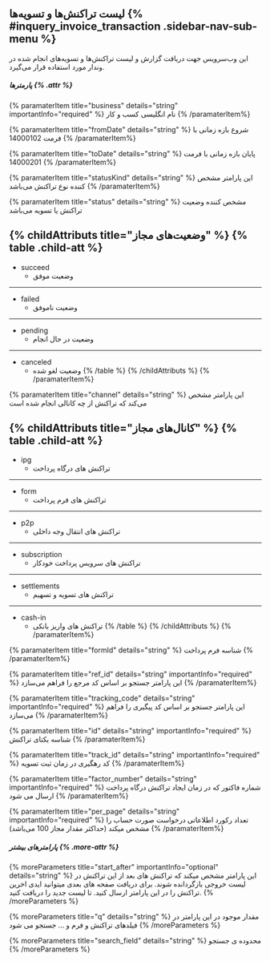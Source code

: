 ##  لیست تراکنش‌ها و تسویه‌ها {% #inquery_invoice_transaction .sidebar-nav-sub-menu %}
این وب‌سرویس جهت دریافت گزارش و لیست تراکنش‌ها و تسویه‌های انجام شده در وندار مورد استفاده قرار می‌گیرد.

##### پارمترها {% .attr %}

{% paramaterItem title="business" details="string" importantInfo="required" %}
نام انگلیسی کسب و کار
{% /paramaterItem%}

{% paramaterItem title="fromDate" details="string" %}
شروع بازه زمانی با فرمت 14000102
{% /paramaterItem%}

{% paramaterItem title="toDate" details="string" %}
پایان بازه زمانی با فرمت 14000201
{% /paramaterItem%}

{% paramaterItem title="statusKind" details="string" %}
این پارامتر مشخص کننده نوع تراکنش می‌باشد
{% /paramaterItem%}

{% paramaterItem title="status" details="string" %}
مشخص کننده وضعیت تراکنش یا تسویه می‌باشد

{% childAttributs title="وضعیت‌های مجاز" %}
{% table .child-att %}
 ---
* succeed
    *  وضعیت موفق
---
* failed
    * وضعیت نا‌موفق
---
* pending
    * وضعیت در حال انجام
---
* canceled
    *	 وضعیت لغو شده
{% /table %}
{% /childAttributs %}
{% /paramaterItem%}

{% paramaterItem title="channel" details="string" %}
این پارامتر مشخص می‌کند که تراکنش از چه کانالی انجام شده است

{% childAttributs title="کانال‌های مجاز" %}
{% table .child-att %}
 ---
* ipg
    * تراکنش های درگاه پرداخت
 ---
* form
    * تراکنش های فرم پرداخت
---
* p2p
    * تراکنش های انتقال وجه داخلی
---
* subscription
    * تراکنش های سرویس پرداخت خودکار
---
* settlements
    * تراکنش های تسویه و تسهیم
---
* cash-in 
    * تراکنش های واریز بانکی
{% /table %}
{% /childAttributs %}
{% /paramaterItem%}

{% paramaterItem title="formId" details="string" %}
شناسه فرم پرداخت
{% /paramaterItem%}

{% paramaterItem title="ref_id" details="string" importantInfo="required" %}
این پارامتر جستجو بر اساس کد مرجع را فراهم می‌سازد
{% /paramaterItem%}

{% paramaterItem title="tracking_code" details="string" importantInfo="required" %}
این پارامتر جستجو بر اساس کد پیگیری را فراهم می‌سازد
{% /paramaterItem%}

{% paramaterItem title="id" details="string" importantInfo="required" %}
شناسه یکتای تراکنش
{% /paramaterItem%}

{% paramaterItem title="track_id" details="string" importantInfo="required" %}
کد رهگیری در زمان ثبت تسویه
{% /paramaterItem%}

{% paramaterItem title="factor_number" details="string" importantInfo="required" %}
شماره فاکتور که در زمان ایجاد تراکنش درگاه پرداخت ارسال می شود
{% /paramaterItem%}

{% paramaterItem title="per_page" details="string" importantInfo="required" %}
 تعداد رکورد اطلاعاتی درخواست صورت حساب را مشخص میکند (حداکثر مقدار مجاز 100 می‌باشد)
{% /paramaterItem%}


##### پارامترهای بیشتر {% .more-attr %}

{% moreParameters title="start_after"  importantInfo="optional" details="string" %}
این پارامتر مشخص میکند که تراکنش های بعد از این تراکنش در لیست خروجی بازگردانده شوند. برای دریافت صفحه های بعدی میتوانید ایدی اخرین تراکنش را در این پارامتر ارسال کنید. تا لیست جدید را دریافت کنید.
{% /moreParameters %}

{% moreParameters title="q" details="string" %}
مقدار موجود در این پارامتر در فیلدهای تراکنش و فرم و ... جستجو می شود
{% /moreParameters %}

{% moreParameters title="search_field" details="string" %}
محدوده ی جستجو
{% /moreParameters %}
